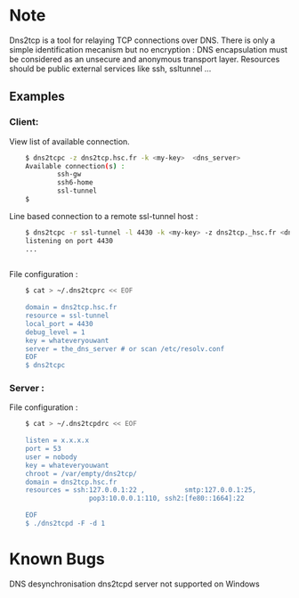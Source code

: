 
# Note

Dns2tcp is a tool for relaying TCP connections over DNS. There is only
a simple identification mecanism but no encryption : DNS encapsulation
must be considered as an unsecure and anonymous transport
layer. Resources should be public external services like ssh,
ssltunnel ...  


## Examples


### Client:


View list of available connection.
```sh
	$ dns2tcpc -z dns2tcp.hsc.fr -k <my-key>  <dns_server>
	Available connection(s) :
	        ssh-gw
	        ssh6-home
	        ssl-tunnel
	$
```
Line based connection to a remote ssl-tunnel host :
```sh
	$ dns2tcpc -r ssl-tunnel -l 4430 -k <my-key> -z dns2tcp._hsc.fr <dns_server>
	listening on port 4430
	...
	
```
File configuration :
```sh
	$ cat > ~/.dns2tcprc << EOF
	
	domain = dns2tcp.hsc.fr
	resource = ssl-tunnel
	local_port = 4430
	debug_level = 1
	key = whateveryouwant
	server = the_dns_server # or scan /etc/resolv.conf
	EOF
	$ dns2tcpc
```

### Server :

File configuration :

```sh
	$ cat > ~/.dns2tcpdrc << EOF
	
	listen = x.x.x.x
	port = 53
	user = nobody
	key = whateveryouwant
	chroot = /var/empty/dns2tcp/
	domain = dns2tcp.hsc.fr
	resources = ssh:127.0.0.1:22 ,          smtp:127.0.0.1:25,
	                pop3:10.0.0.1:110, ssh2:[fe80::1664]:22
	
	EOF
	$ ./dns2tcpd -F -d 1

```

# Known Bugs

DNS desynchronisation
dns2tcpd server not supported on Windows

